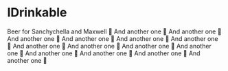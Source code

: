 # IDrinkable
Beer for Sanchychella and Maxwell
🍺
And another one 🍺
And another one 🍺
And another one 🍺
And another one 🍺
And another one 🍺
And another one 🍺
And another one 🍺
And another one 🍺
And another one 🍺
And another one 🍺
And another one 🍺
And another one 🍺
And another one 🍺
And another one 🍺
